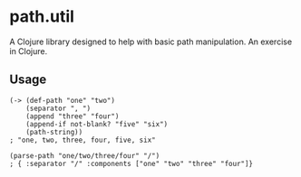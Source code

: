 # path.util

A Clojure library designed to help with basic path manipulation. An exercise in Clojure.

## Usage

    (-> (def-path "one" "two")
        (separator ", ")
        (append "three" "four")
        (append-if not-blank? "five" "six")
        (path-string))
    ; "one, two, three, four, five, six"
      
    (parse-path "one/two/three/four" "/")
    ; { :separator "/" :components ["one" "two" "three" "four"]}    
